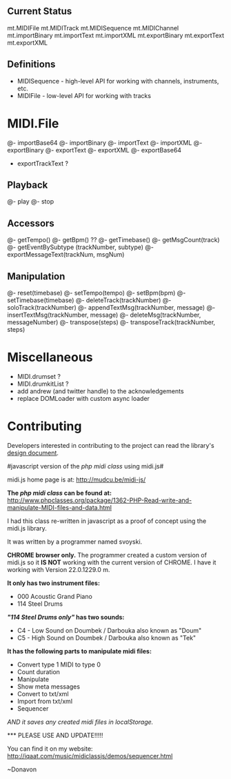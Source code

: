 ## Current Status

mt.MIDIFile
mt.MIDITrack
mt.MIDISequence
mt.MIDIChannel
mt.importBinary
mt.importText
mt.importXML
mt.exportBinary
mt.exportText
mt.exportXML


## Definitions
<!--- MIDITools: The JS library based on the MIDIClassJS GitHub project (which is based on MIDIClassPHP), Various tools that manipulate and display midi files, simple player, simple composer 4 bar rhythm max. Only uses original sound fonts from midi.js plus one additional additional custom soundfont.
- RhythmJSON: Format I am using to serve rhythm information.
- RhythmComposer: Simple composer that is not limited to the 4 bar rhythm max of the MIDITools compser, will also use the custom soundfonts specific for my site. Future Project for RhythmComposer: Be able to read or display RhythmJSON
- RhythmDisplay: A utility script to display RhythmJSON in a user friendly format.
- RhythmPlayer: A utility script to play rhythms with custom soundfonts from a RhythmJSON format. It will use MIDITools. Can change tempo based on an input field. Can Loop. Can be tied to an instance of RhythmDisplay.
Future Project for RhythmPlayer: Eventually should be able to animate RhythmDisplay, highlighting the column that corresponds to notes being played.
- RhythmTrainer: A utility script to play rhythms with custom soundfonts from a RhythmJSON format. Tempo Training and Speed training. It will use MIDITools. Can change various aspects of rhythm being played based on input fields: tempo, sliding tempo, empty (silent) measures. Can be tied to an instance of RhythmDisplay.
Future Project for RhythmTrainer: Eventually should be able to animate RhythmDisplay, highlighting the column that corresponds to notes being played.
- iqaat.com: My site that will serve RhythmJSON, will incorporate RhythmDisplay, RythmPlayer, RhythmTrainer and be the demo site for MIDITools.
 API-->

* MIDISequence - high-level API for working with channels, instruments, etc.
* MIDIFile - low-level API for working with tracks
# MIDI.File

@- importBase64
@- importBinary
@- importText
@- importXML
@- exportBinary
@- exportText
@- exportXML
@- exportBase64
- exportTrackText ?

## Playback
@- play
@- stop

## Accessors
@- getTempo()
@- getBpm() ??
@- getTimebase()
@- getMsgCount(track)
@- getEventBySubtype (trackNumber, subtype)
@- exportMessageText(trackNum, msgNum)

## Manipulation
@- reset(timebase)
@- setTempo(tempo)
@- setBpm(bpm)
@- setTimebase(timebase)
@- deleteTrack(trackNumber)
@- soloTrack(trackNumber)
@- appendTextMsg(trackNumber, message)
@- insertTextMsg(trackNumber, message)
@- deleteMsg(trackNumber, messageNumber)
@- transpose(steps)
@- transposeTrack(trackNumber, steps)

# Miscellaneous 
- MIDI.drumset ?
- MIDI.drumkitList ?
- add andrew (and twitter handle) to the acknowledgements
- replace DOMLoader with custom async loader



# Contributing

Developers interested in contributing to the project can
read the library's [design document](docs/ref/design.html).

#javascript version of the _php midi class_ using midi.js#

midi.js home page is at:  http://mudcu.be/midi-js/

**The _php midi class_ can be found at:**
http://www.phpclasses.org/package/1362-PHP-Read-write-and-manipulate-MIDI-files-and-data.html

I had this class re-written in javascript as a proof of concept using the midi.js library.

It was written by a programmer named svoyski.

**CHROME browser only.**  The programmer created a custom version of midi.js
so it **IS NOT** working with the current version of CHROME.  I have it
working with Version 22.0.1229.0 m.

**It only has two instrument files:**
- 000 Acoustic Grand Piano
- 114 Steel Drums

**_"114 Steel Drums only"_ has two sounds:**
- C4 - Low Sound on Doumbek / Darbouka also known as "Doum"
- C5 - High Sound on Doumbek / Darbouka also known as "Tek"

**It has the following parts to manipulate midi files:**
- Convert type 1 MIDI to type 0
- Count duration
- Manipulate
- Show meta messages
- Convert to txt/xml
- Import from txt/xml
- Sequencer

_AND it saves any created midi files in localStorage._

*** PLEASE USE AND UPDATE!!!!!


You can find it on my website:
http://iqaat.com/music/midiclassjs/demos/sequencer.html

~Donavon
